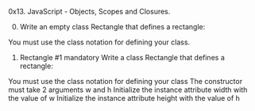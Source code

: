 0x13. JavaScript - Objects, Scopes and Closures.

 0. Write an empty class Rectangle that defines a rectangle:

You must use the class notation for defining your class.

1. Rectangle #1
mandatory
Write a class Rectangle that defines a rectangle:

You must use the class notation for defining your class
The constructor must take 2 arguments w and h
Initialize the instance attribute width with the value of w
Initialize the instance attribute height with the value of h
